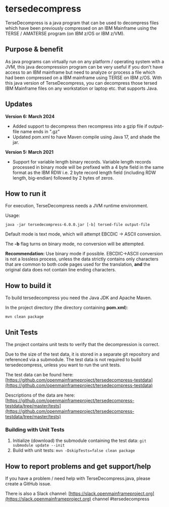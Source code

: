 # tersedecompress

TerseDecompress is a java program that can be used to decompress files
which have been previously compressed on an IBM Mainframe
using the TERSE / AMATERSE program (on IBM z/OS or IBM z/VM).

## Purpose & benefit ##

As java programs can virtually run on any platform / operating system
with a JVM, this java decompression program can be very useful if you
don't have access to an IBM mainframe but need to analyze or process a
file which had been compressed on a IBM mainframe using TERSE on IBM z/OS.
With this java version of TerseDecompress, you can decompress those tersed
IBM Mainframe files on any workstation or laptop etc. that supports Java.

## Updates ##

**Version 6: March 2024**

- Added support to decompress then recompress into a gzip file if output-file name ends in ".gz"
- Updated pom.xml to have Maven compile using Java 17, and shade the jar.

**Version 5: March 2021**

- Support for variable length binary records. Variable length records processed in binary mode will be prefixed with a 4 byte field in the same format as the IBM RDW i.e. 2 byte record length field (including RDW length, big-endian) followed by 2 bytes of zeros.

## How to run it ##

For execution, TerseDecompress needs a JVM runtime environment.

Usage:

```java -jar tersedecompress-6.0.0.jar [-b] tersed-file output-file```

Default mode is text mode, which will attempt EBCDIC -> ASCII conversion.

The **-b** flag turns on binary mode, no conversion will be attempted.

**Recommendation:** Use binary mode if possible. EBCDIC->ASCII conversion is not a lossless process, unless the data strictly contains only characters that are common to both code pages used for the translation, **and** the original data does not contain line ending characters.  

## How to build it ##

To build tersedecompress you need the Java JDK and Apache Maven.

In the project directory (the directory containing **pom.xml**):

```mvn clean package```

## Unit Tests ##

The project contains unit tests to verify that the decompression is correct.

Due to the size of the test data, it is stored in a separate git repository and referenced via a submodule. The test data is not required to build tersedecompress, unless you want to run the unit tests.

The test data can be found here:
[https://github.com/openmainframeproject/tersedecompress-testdata](https://github.com/openmainframeproject/tersedecompress-testdata)

Descriptions of the data are here:
[https://github.com/openmainframeproject/tersedecompress-testdata/tree/master/tests](https://github.com/openmainframeproject/tersedecompress-testdata/tree/master/tests)


### Building with Unit Tests ###

1. Initialize (download) the submodule containing the test data:
```git submodule update --init```
2. Build with unit tests:
```mvn -DskipTests=false clean package```

## How to report problems and get support/help ##

If you have a problem / need help with TerseDecompress.java, please create a GitHub issue.

There is also a Slack channel: [https://slack.openmainframeproject.org](https://slack.openmainframeproject.org) channel #tersedecompress


